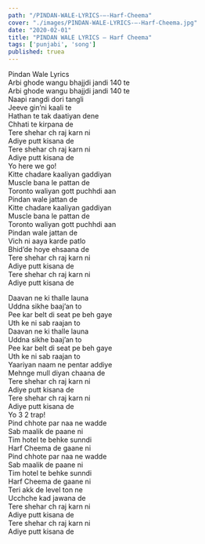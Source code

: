 ```yaml
---
path: "/PINDAN-WALE-LYRICS-–-Harf-Cheema"
cover: "./images/PINDAN-WALE-LYRICS-–-Harf-Cheema.jpg"
date: "2020-02-01"
title: "PINDAN WALE LYRICS – Harf Cheema"
tags: ['punjabi', 'song']
published: truea
---
```

  
Pindan Wale Lyrics  
Arbi ghode wangu bhajjdi jandi 140 te  
Arbi ghode wangu bhajjdi jandi 140 te  
Naapi rangdi dori tangli  
Jeeve gin’ni kaali te  
Hathan te tak daatiyan dene  
Chhati te kirpana de  
Tere shehar ch raj karn ni  
Adiye putt kisana de  
Tere shehar ch raj karn ni  
Adiye putt kisana de  
Yo here we go!  
Kitte chadare kaaliyan gaddiyan  
Muscle bana le pattan de  
Toronto waliyan gott puchhdi aan  
Pindan wale jattan de  
Kitte chadare kaaliyan gaddiyan  
Muscle bana le pattan de  
Toronto waliyan gott puchhdi aan  
Pindan wale jattan de  
Vich ni aaya karde patlo  
Bhid’de hoye ehsaana de  
Tere shehar ch raj karn ni  
Adiye putt kisana de  
Tere shehar ch raj karn ni  
Adiye putt kisana de  
  
  
  
  
  
  
Daavan ne ki thalle launa  
Uddna sikhe baaj’an to  
Pee kar belt di seat pe beh gaye  
Uth ke ni sab raajan to  
Daavan ne ki thalle launa  
Uddna sikhe baaj’an to  
Pee kar belt di seat pe beh gaye  
Uth ke ni sab raajan to  
Yaariyan naam ne pentar addiye  
Mehnge mull diyan chaana de  
Tere shehar ch raj karn ni  
Adiye putt kisana de  
Tere shehar ch raj karn ni  
Adiye putt kisana de  
Yo 3 2 trap!  
Pind chhote par naa ne wadde  
Sab maalik de paane ni  
Tim hotel te behke sunndi  
Harf Cheema de gaane ni  
Pind chhote par naa ne wadde  
Sab maalik de paane ni  
Tim hotel te behke sunndi  
Harf Cheema de gaane ni  
Teri akk de level ton ne  
Ucchche kad jawana de  
Tere shehar ch raj karn ni  
Adiye putt kisana de  
Tere shehar ch raj karn ni  
Adiye putt kisana de  
